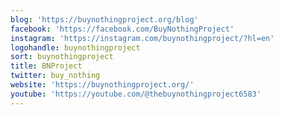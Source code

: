 ```yaml
---
blog: 'https://buynothingproject.org/blog'
facebook: 'https://facebook.com/BuyNothingProject'
instagram: 'https://instagram.com/buynothingproject/?hl=en'
logohandle: buynothingproject
sort: buynothingproject
title: BNProject
twitter: buy_nothing
website: 'https://buynothingproject.org/'
youtube: 'https://youtube.com/@thebuynothingproject6583'
---
```

